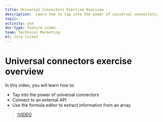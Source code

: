 ```yaml
---
title: Universal Connectors Exercise Overview
description:  Learn how to tap into the power of universal connectors, connect to an external API, and extract information from an array, all in [!DNL Adobe Workfront Fusion].
topic: 
activity: use
doc-type: feature video
team: Technical Marketing
kt: Jira ticket 
---
```

# Universal connectors exercise overview

In this video, you will learn how to:

* Tap into the power of universal connectors
* Connect to an external API 
* Use the formula editor to extract information from an array

>[!VIDEO](https://video.tv.adobe.com/v/335269/?quality=12)
